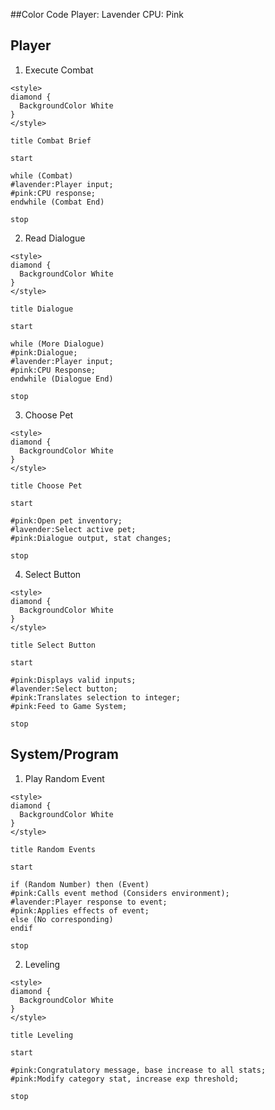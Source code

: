 ##Color Code
Player: Lavender
CPU: Pink

## Player
1) Execute Combat
```plantuml
<style>
diamond {
  BackgroundColor White
}
</style>

title Combat Brief

start

while (Combat)
#lavender:Player input;
#pink:CPU response;
endwhile (Combat End)

stop
```

2) Read Dialogue
```plantuml
<style>
diamond {
  BackgroundColor White
}
</style>

title Dialogue

start

while (More Dialogue)
#pink:Dialogue;
#lavender:Player input;
#pink:CPU Response;
endwhile (Dialogue End)

stop
```

3) Choose Pet
```plantuml
<style>
diamond {
  BackgroundColor White
}
</style>

title Choose Pet

start

#pink:Open pet inventory;
#lavender:Select active pet;
#pink:Dialogue output, stat changes;

stop
```

4) Select Button
```plantuml
<style>
diamond {
  BackgroundColor White
}
</style>

title Select Button

start

#pink:Displays valid inputs;
#lavender:Select button;
#pink:Translates selection to integer;
#pink:Feed to Game System;

stop
```


## System/Program

1) Play Random Event
```plantuml
<style>
diamond {
  BackgroundColor White
}
</style>

title Random Events

start

if (Random Number) then (Event)
#pink:Calls event method (Considers environment);
#lavender:Player response to event;
#pink:Applies effects of event;
else (No corresponding)
endif

stop
```

2) Leveling
```plantuml
<style>
diamond {
  BackgroundColor White
}
</style>

title Leveling

start

#pink:Congratulatory message, base increase to all stats;
#pink:Modify category stat, increase exp threshold;

stop
```
